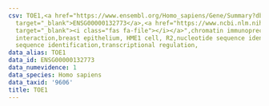 ```yaml
---
csv: TOE1,<a href="https://www.ensembl.org/Homo_sapiens/Gene/Summary?db=core;g=ENSG00000132773"
  target="_blank">ENSG00000132773</a>,<a href="https://www.ncbi.nlm.nih.gov/pubmed/22863008"
  target="_blank"><i class="fas fa-file"></i></a>",chromatin immunoprecipitation assay,direct
  interaction,breast epithelium, HME1 cell, R2,nucleotide sequence identification,nucleotide
  sequence identification,transcriptional regulation,
data_alias: TOE1
data_id: ENSG00000132773
data_numevidence: 1
data_species: Homo sapiens
data_taxid: '9606'
title: TOE1
---
```

